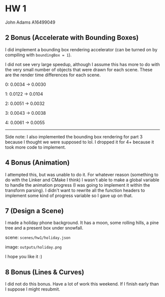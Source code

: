 #  HW 1
John Adams A16499049


## 2 Bonus (Accelerate with Bounding Boxes)
I did implement a bounding box rendering accelerator
(can be turned on by compiling with `boundingBox = 1`).

I did not see very large speedup, although I assume this has more to do with the very small number of objects that were drawn for each scene. These are the render time differences for each scene.

0: 0.0034 -> 0.0030

1: 0.0122 -> 0.0104

2: 0.0051 -> 0.0032

3: 0.0043 -> 0.0038

4: 0.0061 -> 0.0055

---

Side note: I also implemented the bounding box rendering for part 3 because I thought we were supposed to lol. I dropped it for 4+ because it took more code to implement.

## 4 Bonus (Animation)
I attempted this, but was unable to do it. For whatever reason (something to do with the Linker and CMake I think) I wasn't able to make a global variable to handle the animation progress (I was going to implement it within the transform parsing). I didn't want to rewrite all the function headers to implement some kind of progress variable so I gave up on that.


## 7 (Design a Scene)
I made a holiday phone background. It has a moon, some rolling hills, a pine tree and a present box under snowfall.

scene: `scenes/hw1/holiday.json`

image: `outputs/holiday.png`

I hope you like it :)


## 8 Bonus (Lines & Curves)
I did not do this bonus. Have a lot of work this weekend. If I finish early than I suppose I might resubmit.